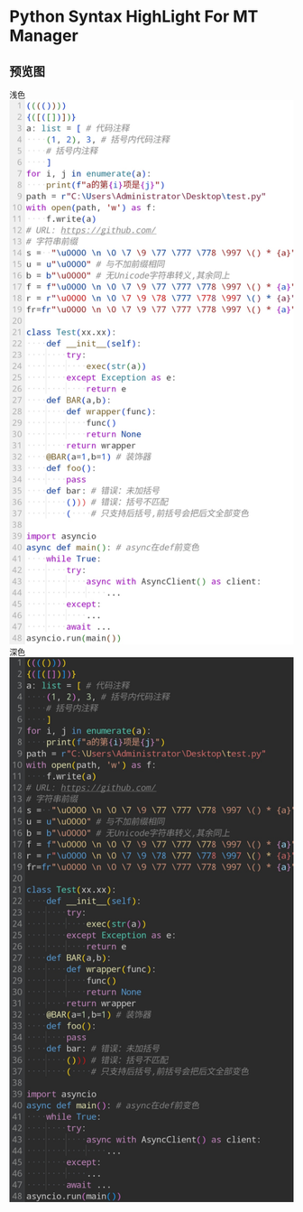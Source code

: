 # Python Syntax HighLight For MT Manager
## 预览图
浅色![Light](https://raw.githubusercontent.com/z7572/Python-SyntaxHighLight-For-MT-Manager/main/Light.jpg)
深色![Dark](https://raw.githubusercontent.com/z7572/Python-SyntaxHighLight-For-MT-Manager/main/Dark.jpg)
